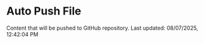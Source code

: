 # Auto Push File

Content that will be pushed to GitHub repository.
Last updated: 08/07/2025, 12:42:04 PM